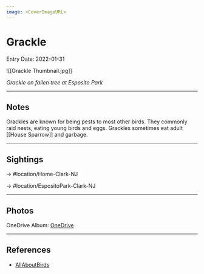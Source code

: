 ```yaml
---
image: <CoverImageURL>
---
```


# Grackle
Entry Date: 2022-01-31


![[Grackle Thumbnail.jpg]]

*Grackle on fallen tree at Esposito Park*

---------------------------------------------------------------
## Notes
Grackles are known for being pests to most other birds. They commonly raid nests, eating young birds and eggs. Grackles sometimes eat adult [[House Sparrow]] and garbage.

---------------------------------------------------------------
## Sightings

-> #location/Home-Clark-NJ  

-> #location/EspositoPark-Clark-NJ

---------------------------------------------------------------
## Photos
OneDrive Album: [OneDrive](https://1drv.ms/u/s!AvaIuMdCo_w-xhz0kmJaZr2ARwl1?e=atDnSi)


---------------------------------------------------------------
## References
- [AllAboutBirds](https://www.allaboutbirds.org/guide/Common_Grackle/id)